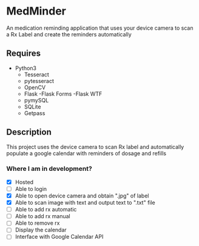 # MedMinder
An medication reminding application that uses your device camera to scan a Rx Label and create the reminders automatically
## Requires
- Python3
	- Tesseract
	- pytesseract
	- OpenCV
	- Flask
		-Flask Forms
		-Flask WTF
	- pymySQL
	- SQLite
	- Getpass

## Description
This project uses the device camera to scan Rx label and automatically populate a google calendar with reminders of dosage and refills
### Where I am in development?
- [x] Hosted 
- [ ] Able to login
- [x] Able to open device camera and obtain ".jpg" of label
- [x] Able to scan image with text and output text to ".txt" file
- [ ] Able to add rx automatic
- [ ] Able to add rx manual
- [ ] Able to remove rx
- [ ] Display the calendar
- [ ] Interface with Google Calendar API

